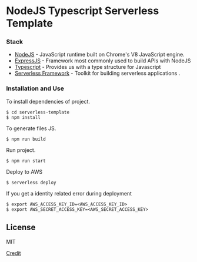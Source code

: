 # NodeJS Typescript Serverless Template


### Stack

* [NodeJS](https://nodejs.org/en/download/) - JavaScript runtime built on Chrome's V8 JavaScript engine.
* [ExpressJS](https://expressjs.com/) - Framework most commonly used to build APIs with NodeJS
* [Typescript](https://www.typescriptlang.org/index.html#download-links) - Provides us with a type structure for Javascript
* [Serverless Framework](https://serverless.com/) - Toolkit for building serverless applications .

### Installation and Use

To install dependencies of project.
```
$ cd serverless-template
$ npm install
```
To generate files JS.
```
$ npm run build
```

Run project.
```
$ npm run start
```

Deploy to AWS

```
$ serverless deploy
```

If you get a identity related error during deployment
```
$ export AWS_ACCESS_KEY_ID=<AWS_ACCESS_KEY_ID>
$ export AWS_SECRET_ACCESS_KEY=<AWS_SECRET_ACCESS_KEY>
```

License
----
MIT

[Credit](https://medium.com/@eliasjcjunior/create-serverless-application-with-express-and-typescript-a4c0c25060b2)

